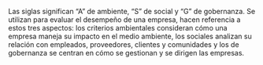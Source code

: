 Las siglas significan “A” de ambiente, “S” de social y “G” de gobernanza.
Se utilizan para evaluar el desempeño de una empresa, hacen referencia a estos tres aspectos:
los criterios ambientales consideran cómo una empresa maneja su impacto en el medio ambiente, los sociales analizan su relación con empleados, proveedores, clientes y comunidades y los de gobernanza se centran en cómo se gestionan y se dirigen las empresas.
